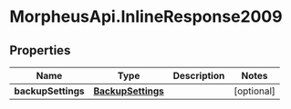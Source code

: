 # MorpheusApi.InlineResponse2009

## Properties

Name | Type | Description | Notes
------------ | ------------- | ------------- | -------------
**backupSettings** | [**BackupSettings**](BackupSettings.md) |  | [optional] 


